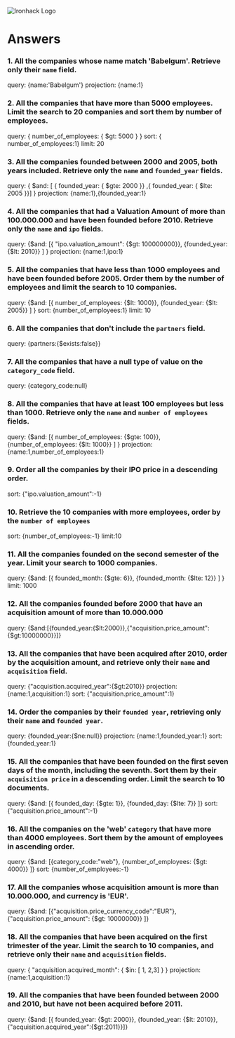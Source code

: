 ![Ironhack Logo](https://i.imgur.com/1QgrNNw.png)

# Answers

### 1. All the companies whose name match 'Babelgum'. Retrieve only their `name` field.

query: {name:'Babelgum'}
projection: {name:1}

### 2. All the companies that have more than 5000 employees. Limit the search to 20 companies and sort them by **number of employees**.

query: { number_of_employees: { \$gt: 5000 } }
sort: { number_of_employees:1}
limit: 20

### 3. All the companies founded between 2000 and 2005, both years included. Retrieve only the `name` and `founded_year` fields.

query: { $and: [ { founded_year: { $gte: 2000 }} ,{ founded_year: { \$lte: 2005 }}] }
projection: {name:1},{founded_year:1}

### 4. All the companies that had a Valuation Amount of more than 100.000.000 and have been founded before 2010. Retrieve only the `name` and `ipo` fields.

query: {$and: [{ "ipo.valuation_amount": {$gt: 100000000}}, {founded_year: {\$lt: 2010}} ] }
projection: {name:1,ipo:1}

### 5. All the companies that have less than 1000 employees and have been founded before 2005. Order them by the number of employees and limit the search to 10 companies.

query: {$and: [{ number_of_employees: {$lt: 1000}}, {founded_year: {\$lt: 2005}} ] }
sort: {number_of_employees:1}
limit: 10

### 6. All the companies that don't include the `partners` field.

query: {partners:{\$exists:false}}

### 7. All the companies that have a null type of value on the `category_code` field.

query: {category_code:null}

### 8. All the companies that have at least 100 employees but less than 1000. Retrieve only the `name` and `number of employees` fields.

query: {$and: [{ number_of_employees: {$gte: 100}}, {number_of_employees: {\$lt: 1000}} ] }
projection: {name:1,number_of_employees:1}

### 9. Order all the companies by their IPO price in a descending order.

sort: {"ipo.valuation_amount":-1}

### 10. Retrieve the 10 companies with more employees, order by the `number of employees`

sort: {number_of_employees:-1}
limit:10

### 11. All the companies founded on the second semester of the year. Limit your search to 1000 companies.

query: {$and: [{ founded_month: {$gte: 6}}, {founded_month: {\$lte: 12}} ] }
limit: 1000

### 12. All the companies founded before 2000 that have an acquisition amount of more than 10.000.000

query: {$and:[{founded_year:{$lt:2000}},{"acquisition.price_amount":{\$gt:10000000}}]}

### 13. All the companies that have been acquired after 2010, order by the acquisition amount, and retrieve only their `name` and `acquisition` field.

query: {"acquisition.acquired_year":{\$gt:2010}}
projection: {name:1,acquisition:1}
sort: {"acquisition.price_amount":1}

### 14. Order the companies by their `founded year`, retrieving only their `name` and `founded year`.

query: {founded_year:{\$ne:null}}
projection: {name:1,founded_year:1}
sort: {founded_year:1}

### 15. All the companies that have been founded on the first seven days of the month, including the seventh. Sort them by their `acquisition price` in a descending order. Limit the search to 10 documents.

query: {$and: [{ founded_day: {$gte: 1}}, {founded_day: {\$lte: 7}} ]}
sort: {"acquisition.price_amount":-1}

### 16. All the companies on the 'web' `category` that have more than 4000 employees. Sort them by the amount of employees in ascending order.

query: {$and: [{category_code:"web"}, {number_of_employees: {$gt: 4000}} ]}
sort: {number_of_employees:-1}

### 17. All the companies whose acquisition amount is more than 10.000.000, and currency is 'EUR'.

query: {$and: [{"acquisition.price_currency_code":"EUR"}, {"acquisition.price_amount": {$gt: 10000000}} ]}

### 18. All the companies that have been acquired on the first trimester of the year. Limit the search to 10 companies, and retrieve only their `name` and `acquisition` fields.

query: { "acquisition.acquired_month": { \$in: [ 1, 2,3] } }
projection: {name:1,acquisition:1}

### 19. All the companies that have been founded between 2000 and 2010, but have not been acquired before 2011.

query: {$and: [{ founded_year: {$gt: 2000}}, {founded_year: {$lt: 2010}},{"acquisition.acquired_year":{$gt:2011}}]}
